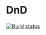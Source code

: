 # DnD

[![Build status](https://ci.appveyor.com/api/projects/status/xgirldiv0px5ld0f?svg=true)](https://ci.appveyor.com/project/gosp1nord/dom3-events)
